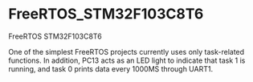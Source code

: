 # FreeRTOS_STM32F103C8T6
FreeRTOS STM32F103C8T6

One of the simplest FreeRTOS projects currently uses only task-related functions. In addition, PC13 acts as an LED light to indicate that task 1 is running, and task 0 prints data every 1000MS through UART1.